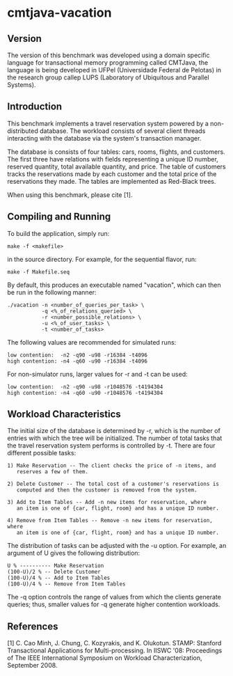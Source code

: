 # cmtjava-vacation

Version
-------

The version of this benchmark was developed using a domain specific language for transactional memory programming called CMTJava, the language is being developed in UFPel (Universidade Federal de Pelotas) in the research group callep LUPS (Laboratory of Ubiquitous and Parallel Systems).


Introduction
------------

This benchmark implements a travel reservation system powered by a
non-distributed database. The workload consists of several client threads
interacting with the database via the system's transaction manager.

The database is consists of four tables: cars, rooms, flights, and customers.
The first three have relations with fields representing a unique ID number,
reserved quantity, total available quantity, and price. The table of customers
tracks the reservations made by each customer and the total price of the
reservations they made. The tables are implemented as Red-Black trees.

When using this benchmark, please cite [1].


Compiling and Running
---------------------

To build the application, simply run:

    make -f <makefile>

in the source directory. For example, for the sequential flavor, run:

    make -f Makefile.seq

By default, this produces an executable named "vacation", which can then be
run in the following manner:

    ./vacation -n <number_of_queries_per_task> \
               -q <%_of_relations_queried> \
               -r <number_possible_relations> \
               -u <%_of_user_tasks> \
               -t <number_of_tasks>

The following values are recommended for simulated runs:

    low contention:  -n2 -q90 -u98 -r16384 -t4096
    high contention: -n4 -q60 -u90 -r16384 -t4096

For non-simulator runs, larger values for -r and -t can be used:

    low contention:  -n2 -q90 -u98 -r1048576 -t4194304
    high contention: -n4 -q60 -u90 -r1048576 -t4194304


Workload Characteristics
------------------------

The initial size of the database is determined by -r, which is the number of
entries with which the tree will be initialized. The number of total tasks that
the travel reservation system performs is controlled by -t. There are four
different possible tasks:

    1) Make Reservation -- The client checks the price of -n items, and
       reserves a few of them.

    2) Delete Customer -- The total cost of a customer's reservations is
       computed and then the customer is removed from the system.

    3) Add to Item Tables -- Add -n new items for reservation, where
       an item is one of {car, flight, room} and has a unique ID number.

    4) Remove from Item Tables -- Remove -n new items for reservation, where
       an item is one of {car, flight, room} and has a unique ID number.

The distribution of tasks can be adjusted with the -u option. For example,
an argument of U gives the following distribution:

    U % ---------- Make Reservation
    (100-U)/2 % -- Delete Customer
    (100-U)/4 % -- Add to Item Tables
    (100-U)/4 % -- Remove from Item Tables

The -q option controls the range of values from which the clients generate
queries; thus, smaller values for -q generate higher contention workloads.


References
----------

[1] C. Cao Minh, J. Chung, C. Kozyrakis, and K. Olukotun. STAMP: Stanford 
    Transactional Applications for Multi-processing. In IISWC '08: Proceedings
    of The IEEE International Symposium on Workload Characterization,
    September 2008. 
